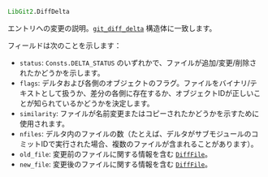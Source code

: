 ```julia
LibGit2.DiffDelta
```

エントリへの変更の説明。[`git_diff_delta`](https://libgit2.org/libgit2/#HEAD/type/git_diff_delta) 構造体に一致します。

フィールドは次のことを示します：

  * `status`: `Consts.DELTA_STATUS` のいずれかで、ファイルが追加/変更/削除されたかどうかを示します。
  * `flags`: デルタおよび各側のオブジェクトのフラグ。ファイルをバイナリ/テキストとして扱うか、差分の各側に存在するか、オブジェクトIDが正しいことが知られているかどうかを決定します。
  * `similarity`: ファイルが名前変更またはコピーされたかどうかを示すために使用されます。
  * `nfiles`: デルタ内のファイルの数（たとえば、デルタがサブモジュールのコミットIDで実行された場合、複数のファイルが含まれることがあります）。
  * `old_file`: 変更前のファイルに関する情報を含む [`DiffFile`](@ref)。
  * `new_file`: 変更後のファイルに関する情報を含む [`DiffFile`](@ref)。
